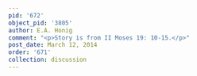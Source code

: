 ```yaml
---
pid: '672'
object_pid: '3805'
author: E.A. Honig
comment: "<p>Story is from II Moses 19: 10-15.</p>"
post_date: March 12, 2014
order: '671'
collection: discussion
---
```

